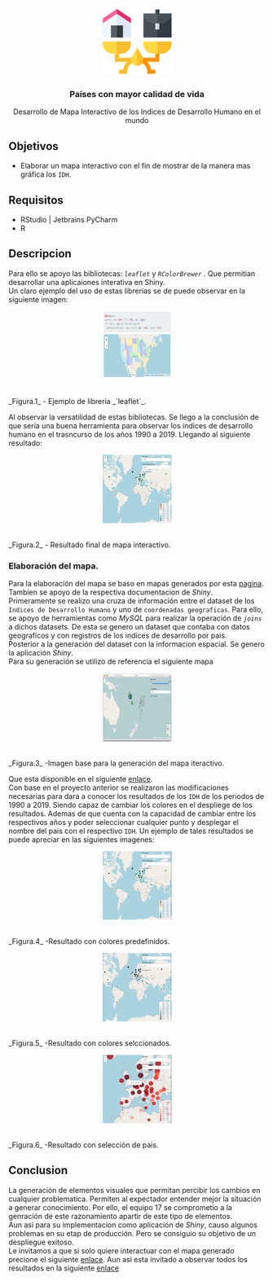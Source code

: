 <!-- PROJECT LOGO -->
<br />
<p align="center">
  <a href="https://github.com/Team-17-Bedu/proyecto">
    <img src="https://github.com/Team-17-Bedu/proyecto/blob/main/img/icono.png" alt="Logo" width="135" height="135">
  </a>

  <h3 align="center"><strong>Países con mayor calidad de vida</strong></h3>

  <p align="center">
    Desarrollo de Mapa Interactivo de los Indices de Desarrollo Humano en el mundo
  </p>

</p>

## Objetivos
* Elaborar un mapa interactivo con el fin de mostrar de la manera mas gráfica los `IDH`.
  
## Requisitos
- RStudio | Jetbrains PyCharm
- R

## Descripcion

Para ello se apoyo las bibliotecas: _`leaflet`_ y _`RColorBrewer`_ . Que permitian desarrollar una aplicaiones interativa en Shiny. 
<br>
Un claro ejemplo del uso de estas librerias se de puede observar en la siguiente imagen:

<p align="center">
  <a href="https://github.com/Team-17-Bedu/proyecto">
    <img src="https://github.com/Team-17-Bedu/proyecto/blob/main/img/Leaflet.png" alt="Logo" width="135" height="135">
  </a>
</p>

<br>
_Figura.1_ - Ejemplo de libreria _`leaflet`_.
<br>

Al observar la versatilidad de estas bibliotecas. Se llego a la conclusión de que seria una buena herramienta para observar los indices de desarrollo humano en el trasncurso de los años 1990 a 2019. Llegando al siguiente resultado:

<p align="center">
  <a href="https://github.com/Team-17-Bedu/proyecto">
    <img src="https://github.com/Team-17-Bedu/proyecto/blob/main/img/Resultado.png" alt="Logo" width="135" height="135">
  </a>
</p>
<br>
_Figura.2_ - Resultado final de mapa interactivo.
<br>

### Elaboración del mapa.

Para la elaboración del mapa se baso en mapas generados por esta [pagina](https://rstudio.github.io/leaflet/map_widget.html).  Tambien se apoyo de la respectiva documentacion de _Shiny_.
<br>
Primeramente se realizo una cruza de información entre el dataset de los `Indices de Desarrollo Humano` y uno de `coordenadas geograficas`. Para ello, se apoyo de herramientas como _MySQL_ para realizar la operación de _`joins`_ a dichos datasets.
De esta se genero un dataset que contaba con datos geograficos y con registros de los indices de desarrollo por pais.
<br>
Posterior a la generación del dataset con la informacion espacial. Se genero la aplicación _Shiny_. 
<br>
Para su generación se utilizo de referencia el siguiente mapa

<p align="center">
  <a href="https://github.com/Team-17-Bedu/proyecto">
    <img src="https://github.com/Team-17-Bedu/proyecto/blob/main/img/imagen_base.png" alt="Logo" width="135" height="135">
  </a>
</p>
<br>
_Figura.3_ -Imagen base para la generación del mapa iteractivo.

Que esta disponible en el siguiente [enlace](https://rstudio.github.io/leaflet/shiny.html). 
<br>
Con base en el proyecto anterior se realizaron las modificaciones necesarias para dara a conocer los resultados de los `IDH` de los periodos de 1990 a 2019. Siendo capaz de cambiar los colores en el despliege de los resultados. Ademas de que cuenta con la capacidad de cambiar entre los respectivos años y poder seleccionar cualquier punto y desplegar el nombre del pais con el respectivo `IDH`. Un ejemplo de tales resultados se puede apreciar en las siguientes imagenes:

<p align="center">
  <a href="https://github.com/Team-17-Bedu/proyecto">
    <img src="https://github.com/Team-17-Bedu/proyecto/blob/main/img/Res_1.png" alt="Logo" width="135" height="135">
  </a>
</p>
<br>
_Figura.4_ -Resultado con colores predefinidos.
<br>
<p align="center">
  <a href="https://github.com/Team-17-Bedu/proyecto">
    <img src="https://github.com/Team-17-Bedu/proyecto/blob/main/img/Res_2.png" alt="Logo" width="135" height="135">
  </a>
</p>
<br>
_Figura.5_ -Resultado con colores selccionados.
<br>
<p align="center">
  <a href="https://github.com/Team-17-Bedu/proyecto">
    <img src="https://github.com/Team-17-Bedu/proyecto/blob/main/img/Res_3.png" alt="Logo" width="135" height="135">
  </a>
</p>
<br>
_Figura.6_ -Resultado con selección de pais.
<br>


## Conclusion 

La generación de elementos visuales que permitan percibir los cambios en cualquier problematica. Permiten al expectador entender mejor la situación a generar conocimiento. Por ello, el equipo 17 se comprometio a la genración de este razonamiento apartir de este tipo de elementos. 
<br>
Aun asi para su implementacion como aplicación de _Shiny_, causo algunos problemas en su etap de producción. Pero se consiguio su objetivo de un despliegue exitoso. <br>
Le invitamos a que si solo quiere interactuar con el mapa generado precione el siguiente [enlace](https://begeistert.shinyapps.io/IDHMap/). Aun asi esta invitado a observar todos los resultados en la siguiente [enlace](https://begeistert.shinyapps.io/Proyecto-Team-17/) 




















